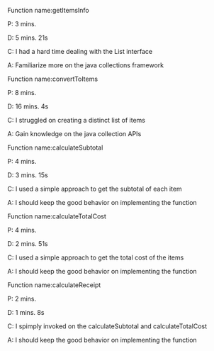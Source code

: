 Function name:getItemsInfo

P: 3 mins.

D: 5 mins. 21s

C: I had a hard time dealing with the List interface

A: Familiarize more on the java collections framework



Function name:convertToItems

P: 8 mins.

D: 16 mins. 4s

C: I struggled on creating a distinct list of items

A: Gain knowledge on the java collection APIs



Function name:calculateSubtotal

P: 4 mins.

D: 3 mins. 15s

C: I used a simple approach to get the subtotal of each item

A: I should keep the good behavior on implementing the function



Function name:calculateTotalCost

P: 4 mins.

D: 2 mins. 51s

C: I used a simple approach to get the total cost of the items

A: I should keep the good behavior on implementing the function


Function name:calculateReceipt

P: 2 mins.

D: 1 mins. 8s

C: I spimply invoked on the calculateSubtotal and calculateTotalCost

A: I should keep the good behavior on implementing the function
